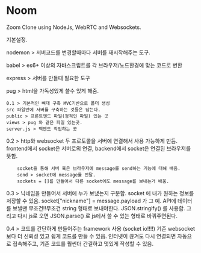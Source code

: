 # Noom

Zoom Clone using NodeJs, WebRTC and Websockets.

기본설정.

nodemon > 서버코드를 변경할때마다 서버를 재시작해주는 도구.

babel > es6+ 이상의 자바스크립트를 각 브라우저/노드환경에 맞는 코드로 변환 

express > 서버를 만들때 필요한 도구 

pug > html을 가독성있게 쓸수 있게 해줌.

    0.1 > 기본적인 뼈대 구축 MVC기반으로 폴더 생성
    src 파일안에 서버를 구축하는 것들은 담는다.
    public > 프론트엔드 파일(정적인 파일) 있는 곳
    views > pug 와 같은 파일 있는곳.
    server.js > 백엔드 작업하는 곳 

0.2 > http와 websocket 두 프로토콜을 서버에 연결해서 사용 가능하게 만듬.
      frontend에서 socket은 서버로의 연결, backend에서 socket은 연결된 브라우저를 뜻함.
    
        socket을 통해 서버 혹은 브라우저에 message를 send하는 기능에 대해 배움.
        send > socket에 message를 전달.
        sockets = []를 만들어서 다른 socket에도 message를 보내는거 배움. 

0.3 > 닉네임을 만들어서 서버에 누가 보냈는지 구분함.
      socket 에 내가 원하는 정보를 저장할 수 있음. socket["nickname"] = message.payload 가 그 예.
      API에 데이터를 보낼땐 무조건!!무조건 string 형태로 보내야한다.
      JSON.stringify() 를 사용함.
      그리고 다시 js로 오면 JSON.parse() 로 js에서 쓸 수 있는 형태로 바꿔주면된다.

0.4 > 코드를 간단하게 만들어주는 framework 사용 (socket io!!!!)
기존 websocket보다 더 신뢰성 있고 쉽게 코드를 만들 수 있음.
인터넷이 끊겨도 다시 연결되면 자동으로 접속해주고, 기존 코드를 훨씬더 간결하고 멋있게 작성할 수 있음.